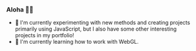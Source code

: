### Aloha 👋😃
- 🔭 I'm currently experimenting with new methods and creating projects primarily using JavaScript, but I also have some other interesting projects in my portfolio!
- 🌱 I'm currently learning how to work with WebGL.

<!--
**samme99/samme99** is a ✨ _special_ ✨ repository because its `README.md` (this file) appears on your GitHub profile.

Here are some ideas to get you started:

- 🔭 I’m currently working on ...
- 🌱 I’m currently learning ...
- 👯 I’m looking to collaborate on ...
- 🤔 I’m looking for help with ...
- 💬 Ask me about ...
- 📫 How to reach me: ...
- 😄 Pronouns: ...
- ⚡ Fun fact: ...
-->
